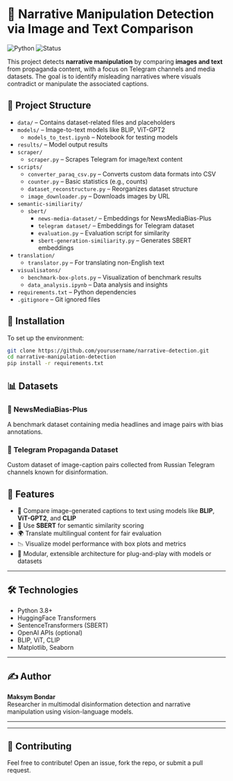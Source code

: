 # 🧠 Narrative Manipulation Detection via Image and Text Comparison

![Python](https://img.shields.io/badge/python-3.8+-blue)
![Status](https://img.shields.io/badge/status-research--project-yellow)

This project detects **narrative manipulation** by comparing **images and text** from propaganda content, with a focus on Telegram channels and media datasets. The goal is to identify misleading narratives where visuals contradict or manipulate the associated captions.


## 📁 Project Structure

- `data/` – Contains dataset-related files and placeholders  
- `models/` – Image-to-text models like BLIP, ViT-GPT2  
  - `models_to_test.ipynb` – Notebook for testing models  
- `results/` – Model output results  
- `scraper/`  
  - `scraper.py` – Scrapes Telegram for image/text content  
- `scripts/`  
  - `converter_paraq_csv.py` – Converts custom data formats into CSV  
  - `counter.py` – Basic statistics (e.g., counts)  
  - `dataset_reconstructure.py` – Reorganizes dataset structure  
  - `image_downloader.py` – Downloads images by URL  
- `semantic-similiarity/`  
  - `sbert/`  
    - `news-media-dataset/` – Embeddings for NewsMediaBias-Plus  
    - `telegram dataset/` – Embeddings for Telegram dataset  
    - `evaluation.py` – Evaluation script for similarity  
    - `sbert-generation-similiarity.py` – Generates SBERT embeddings  
- `translation/`  
  - `translator.py` – For translating non-English text  
- `visualisatons/`  
  - `benchmark-box-plots.py` – Visualization of benchmark results  
  - `data_analysis.ipynb` – Data analysis and insights  
- `requirements.txt` – Python dependencies  
- `.gitignore` – Git ignored files


## 🔧 Installation

To set up the environment:

```bash
git clone https://github.com/yourusername/narrative-detection.git
cd narrative-manipulation-detection
pip install -r requirements.txt
```

## 📊 Datasets

### 📰 NewsMediaBias-Plus  
A benchmark dataset containing media headlines and image pairs with bias annotations.

### 📡 Telegram Propaganda Dataset  
Custom dataset of image-caption pairs collected from Russian Telegram channels known for disinformation.


## 📌 Features

- 🧠 Compare image-generated captions to text using models like **BLIP**, **ViT-GPT2**, and **CLIP**
- 🔎 Use **SBERT** for semantic similarity scoring
- 🌍 Translate multilingual content for fair evaluation
- 📉 Visualize model performance with box plots and metrics
- 🧰 Modular, extensible architecture for plug-and-play with models or datasets

---

## 🛠️ Technologies

- Python 3.8+
- HuggingFace Transformers
- SentenceTransformers (SBERT)
- OpenAI APIs (optional)
- BLIP, ViT, CLIP
- Matplotlib, Seaborn

---

## ✍️ Author

**Maksym Bondar**  
Researcher in multimodal disinformation detection and narrative manipulation using vision-language models.

---



---

## 🤝 Contributing

Feel free to contribute! Open an issue, fork the repo, or submit a pull request.
